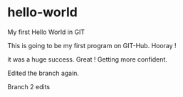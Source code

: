 # hello-world
My first Hello World in GIT

This is going to be my first program on GIT-Hub. Hooray !

it was a huge success. Great ! Getting more confident.

Edited the branch again.

Branch 2 edits
